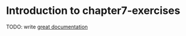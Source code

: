 # Introduction to chapter7-exercises

TODO: write [great documentation](http://jacobian.org/writing/what-to-write/)
